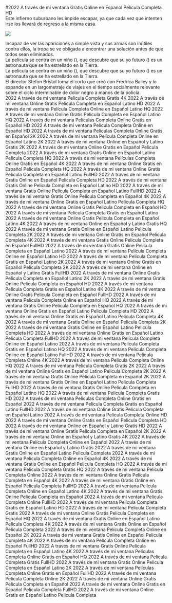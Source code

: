 #2022 A través de mi ventana Gratis Online en Espanol Pelicula Completa HD  
Este infierno suburbano les impide escapar, ya que cada vez que intenten irse los llevará de regreso a la misma casa.  
  
[![](https://i.imgur.com/qSNzIqt.png)](https://movie.rssnews.media/WsVmmlN.php)  
  
Incapaz de ver las apariciones a simple vista y sus armas son inútiles contra ellos, la tropa se ve obligada a encontrar una solución antes de que todos sean eliminados.  
La película se centra en un niño (), que descubre que su yo futuro () es un astronauta que se ha estrellado en la Tierra.  
La película se centra en un niño (), que descubre que su yo futuro () es un astronauta que se ha estrellado en la Tierra.  
El director Stefon Bristol toma el corto que creó con Fredrica Bailey y lo expande en un largometraje de viajes en el tiempo socialmente relevante sobre el ciclo interminable de dolor negro a manos de la policía.  
2022 A través de mi ventana Pelicula Completa Gratis 4K
2022 A través de mi ventana Online Gratis Pelicula Completa en Español Latino HD
2022 A través de mi ventana Película Completa Online en Español Latino HQ
2022 A través de mi ventana Online Gratis Pelicula Completa en Español Latino HQ
2022 A través de mi ventana Películas Completa Online Gratis en Español HD
2022 A través de mi ventana Película Completa Online en Español HD
2022 A través de mi ventana Películas Completa Online Gratis en Español 2K
2022 A través de mi ventana Película Completa Online en Español Latino 2K
2022 A través de mi ventana Online en Español y Latino Gratis 2K
2022 A través de mi ventana Online Gratis en Español Pelicula Completa
2022 A través de mi ventana Gratis Online en Español Latino Pelicula Completa HQ
2022 A través de mi ventana Películas Completa Online Gratis en Español 4K
2022 A través de mi ventana Online Gratis en Español Pelicula Completa HQ
2022 A través de mi ventana Online Gratis Pelicula Completa en Español Latino FullHD
2022 A través de mi ventana Gratis Online en Español Pelicula Completa HD
2022 A través de mi ventana Gratis Online Pelicula Completa en Español Latino HD
2022 A través de mi ventana Gratis Online Pelicula Completa en Español Latino FullHD
2022 A través de mi ventana Gratis Online Pelicula Completa en Español 4K
2022 A través de mi ventana Online Gratis en Español Latino Pelicula Completa HQ
2022 A través de mi ventana Online Gratis Pelicula Completa en Español HD
2022 A través de mi ventana Película Completa Gratis en Español Latino
2022 A través de mi ventana Online Gratis Pelicula Completa en Español Latino 4K
2022 A través de mi ventana Online en Español y Latino Gratis HQ
2022 A través de mi ventana Gratis Online en Español Latino Pelicula Completa 2K
2022 A través de mi ventana Online Gratis en Español Pelicula Completa 4K
2022 A través de mi ventana Gratis Online Pelicula Completa en Español FullHD
2022 A través de mi ventana Gratis Online Pelicula Completa en Español Latino
2022 A través de mi ventana Película Completa Online en Español Latino HD
2022 A través de mi ventana Película Completa Gratis en Español Latino 2K
2022 A través de mi ventana Online Gratis en Español Pelicula Completa 2K
2022 A través de mi ventana Online en Español y Latino Gratis FullHD
2022 A través de mi ventana Online Gratis Pelicula Completa en Español Latino 2K
2022 A través de mi ventana Gratis Online Pelicula Completa en Español HD
2022 A través de mi ventana Película Completa Gratis en Español Latino 4K
2022 A través de mi ventana Online Gratis Pelicula Completa en Español FullHD
2022 A través de mi ventana Película Completa Online en Español HQ
2022 A través de mi ventana Gratis Online Pelicula Completa en Español HQ
2022 A través de mi ventana Online Gratis en Español Latino Pelicula Completa HD
2022 A través de mi ventana Online Gratis en Español Latino Pelicula Completa 4K
2022 A través de mi ventana Gratis Online en Español Pelicula Completa 2K
2022 A través de mi ventana Gratis Online en Español Latino Pelicula Completa HD
2022 A través de mi ventana Online Gratis en Español Latino Pelicula Completa FullHD
2022 A través de mi ventana Película Completa Online en Español Latino
2022 A través de mi ventana Película Completa Gratis en Español Latino HQ
2022 A través de mi ventana Película Completa Online en Español Latino FullHD
2022 A través de mi ventana Pelicula Completa Online 4K
2022 A través de mi ventana Pelicula Completa Online HQ
2022 A través de mi ventana Pelicula Completa Gratis 2K
2022 A través de mi ventana Online Gratis en Español Latino Pelicula Completa 2K
2022 A través de mi ventana Gratis Online Pelicula Completa en Español 2K
2022 A través de mi ventana Gratis Online en Español Latino Pelicula Completa FullHD
2022 A través de mi ventana Gratis Online Pelicula Completa en Español Latino HQ
2022 A través de mi ventana Pelicula Completa Gratis HD
2022 A través de mi ventana Películas Completa Online Gratis en Español
2022 A través de mi ventana Película Completa Gratis en Español Latino FullHD
2022 A través de mi ventana Online Gratis Pelicula Completa en Español Latino
2022 A través de mi ventana Pelicula Completa Online HD
2022 A través de mi ventana Online Gratis en Español Pelicula Completa HD
2022 A través de mi ventana Online en Español y Latino Gratis HD
2022 A través de mi ventana Online Gratis Pelicula Completa en Español 2K
2022 A través de mi ventana Online en Español y Latino Gratis 4K
2022 A través de mi ventana Película Completa Online en Español
2022 A través de mi ventana Online en Español y Latino Gratis
2022 A través de mi ventana Gratis Online en Español Latino Pelicula Completa
2022 A través de mi ventana Película Completa Online en Español 4K
2022 A través de mi ventana Gratis Online en Español Pelicula Completa HQ
2022 A través de mi ventana Pelicula Completa Gratis HQ
2022 A través de mi ventana Pelicula Completa Online
2022 A través de mi ventana Online Gratis Pelicula Completa en Español 4K
2022 A través de mi ventana Gratis Online en Español Pelicula Completa FullHD
2022 A través de mi ventana Película Completa Online en Español Latino 4K
2022 A través de mi ventana Gratis Online Pelicula Completa en Español
2022 A través de mi ventana Pelicula Completa Online FullHD
2022 A través de mi ventana Película Completa Gratis en Español Latino HD
2022 A través de mi ventana Pelicula Completa Gratis
2022 A través de mi ventana Online Gratis Pelicula Completa en Español HQ
2022 A través de mi ventana Gratis Online en Español Latino Pelicula Completa 4K
2022 A través de mi ventana Gratis Online en Español Pelicula Completa
2022 A través de mi ventana Película Completa Online en Español 2K
2022 A través de mi ventana Gratis Online en Español Pelicula Completa 4K
2022 A través de mi ventana Película Completa Online en Español FullHD
2022 A través de mi ventana Gratis Online Pelicula Completa en Español Latino 4K
2022 A través de mi ventana Películas Completa Online Gratis en Español HQ
2022 A través de mi ventana Pelicula Completa Gratis FullHD
2022 A través de mi ventana Gratis Online Pelicula Completa en Español Latino 2K
2022 A través de mi ventana Películas Completa Online Gratis en Español FullHD
2022 A través de mi ventana Pelicula Completa Online 2K
2022 A través de mi ventana Online Gratis Pelicula Completa en Español
2022 A través de mi ventana Online Gratis en Español Pelicula Completa FullHD
2022 A través de mi ventana Online Gratis en Español Latino Pelicula Completa